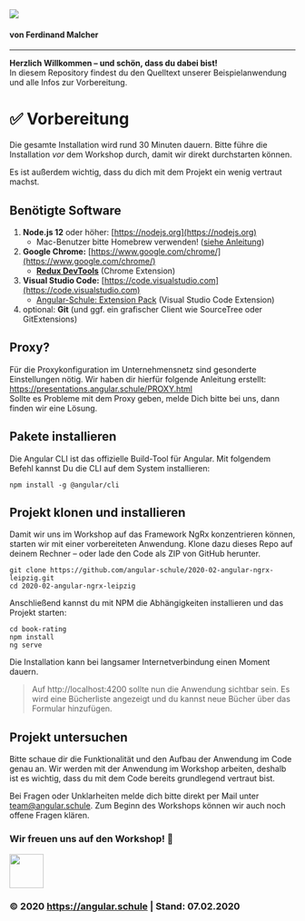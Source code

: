 <img src="http://assets.angular.schule/header-intensivworkshop.png">

#### **von Ferdinand Malcher**

<hr>

**Herzlich Willkommen – und schön, dass du dabei bist!**  
In diesem Repository findest du den Quelltext unserer Beispielanwendung und alle Infos zur Vorbereitung.


# ✅ Vorbereitung

Die gesamte Installation wird rund 30 Minuten dauern.
Bitte führe die Installation *vor* dem Workshop durch, damit wir direkt durchstarten können.

Es ist außerdem wichtig, dass du dich mit dem Projekt ein wenig vertraut machst.

## Benötigte Software

1. **Node.js 12** oder höher: [https://nodejs.org](https://nodejs.org)
   + Mac-Benutzer bitte Homebrew verwenden! ([siehe Anleitung](https://presentations.angular.schule/HOMEBREW_NODE))
2. **Google Chrome:** [https://www.google.com/chrome/](https://www.google.com/chrome/)
   + **[Redux DevTools](https://chrome.google.com/webstore/detail/redux-devtools/lmhkpmbekcpmknklioeibfkpmmfibljd)** (Chrome Extension)
4. **Visual Studio Code:** [https://code.visualstudio.com](https://code.visualstudio.com)
   + [Angular-Schule: Extension Pack](https://marketplace.visualstudio.com/items?itemName=angular-schule.angular-schule-extension-pack)  (Visual Studio Code Extension)
5. optional: **Git** (und ggf. ein grafischer Client wie SourceTree oder GitExtensions)


## Proxy?

Für die Proxykonfiguration im Unternehmensnetz sind gesonderte Einstellungen nötig.
Wir haben dir hierfür folgende Anleitung erstellt:
https://presentations.angular.schule/PROXY.html  
Sollte es Probleme mit dem Proxy geben, melde Dich bitte bei uns, dann finden wir eine Lösung.


## Pakete installieren

Die Angular CLI ist das offizielle Build-Tool für Angular. Mit folgendem Befehl kannst Du die CLI auf dem System installieren:

```
npm install -g @angular/cli
```



## Projekt klonen und installieren

Damit wir uns im Workshop auf das Framework NgRx konzentrieren können, starten wir mit einer vorbereiteten Anwendung.
Klone dazu dieses Repo auf deinem Rechner – oder lade den Code als ZIP von GitHub herunter.

```
git clone https://github.com/angular-schule/2020-02-angular-ngrx-leipzig.git
cd 2020-02-angular-ngrx-leipzig
```

Anschließend kannst du mit NPM die Abhängigkeiten installieren und das Projekt starten:

```
cd book-rating
npm install
ng serve
```

Die Installation kann bei langsamer Internetverbindung einen Moment dauern.

> Auf http://localhost:4200 sollte nun die Anwendung sichtbar sein. Es wird eine Bücherliste angezeigt und du kannst neue Bücher über das Formular hinzufügen.


## Projekt untersuchen

Bitte schaue dir die Funktionalität und den Aufbau der Anwendung im Code genau an.
Wir werden mit der Anwendung im Workshop arbeiten, deshalb ist es wichtig, dass du mit dem Code bereits grundlegend vertraut bist.

Bei Fragen oder Unklarheiten melde dich bitte direkt per Mail unter [team@angular.schule](mailto:team@angular.schule).
Zum Beginn des Workshops können wir auch noch offene Fragen klären.


### Wir freuen uns auf den Workshop! 🙂


<img src="http://assets.angular.schule/logo-angular-schule.png" height="60">

### &copy; 2020 https://angular.schule | Stand: 07.02.2020



